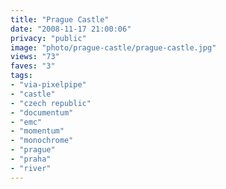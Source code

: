 ```yaml
---
title: "Prague Castle"
date: "2008-11-17 21:00:06"
privacy: "public"
image: "photo/prague-castle/prague-castle.jpg"
views: "73"
faves: "3"
tags:
- "via-pixelpipe"
- "castle"
- "czech republic"
- "documentum"
- "emc"
- "momentum"
- "monochrome"
- "prague"
- "praha"
- "river"
---
```

<a href="/photos/2008/11/18/prague-castle"></a>
